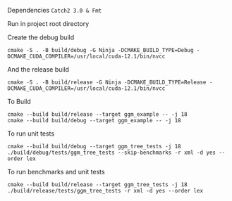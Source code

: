 Dependencies
`Catch2 3.0 & Fmt`


Run in project root directory

Create the debug build

```cmake -S . -B build/debug -G Ninja -DCMAKE_BUILD_TYPE=Debug -DCMAKE_CUDA_COMPILER=/usr/local/cuda-12.1/bin/nvcc```

And the release build

```cmake -S . -B build/release -G Ninja -DCMAKE_BUILD_TYPE=Release -DCMAKE_CUDA_COMPILER=/usr/local/cuda-12.1/bin/nvcc```


To Build

```
cmake --build build/release --target ggm_example -- -j 18
cmake --build build/debug --target ggm_example -- -j 18
```

To run unit tests
```
cmake --build build/debug --target ggm_tree_tests -j 18
./build/debug/tests/ggm_tree_tests --skip-benchmarks -r xml -d yes --order lex
```

To run benchmarks and unit tests
```
cmake --build build/release --target ggm_tree_tests -j 18
./build/release/tests/ggm_tree_tests -r xml -d yes --order lex
```
